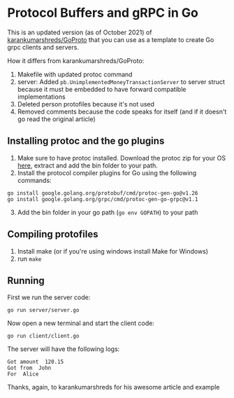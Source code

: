 # Protocol Buffers and gRPC in Go

This is an updated version (as of October 2021) of [karankumarshreds/GoProto](https://github.com/karankumarshreds/GoProto)
that you can use as a template to create Go grpc clients and servers.


How it differs from karankumarshreds/GoProto:
1. Makefile with updated protoc command
2. server: Added `pb.UnimplementedMoneyTransactionServer` to server struct because it must be embedded to have forward compatible implementations
3. Deleted person protofiles because it's not used
4. Removed comments because the code speaks for itself (and if it doesn't go read the original article)


## Installing protoc and the go plugins
1. Make sure to have protoc installed. Download the protoc zip for your OS [here](https://github.com/protocolbuffers/protobuf/releases), extract and add the bin folder to your path.
2. Install the protocol compiler plugins for Go using the following commands:
```
go install google.golang.org/protobuf/cmd/protoc-gen-go@v1.26
go install google.golang.org/grpc/cmd/protoc-gen-go-grpc@v1.1
```
3. Add the bin folder in your go path (`go env GOPATH`) to your path


## Compiling protofiles
1. Install make (or if you're using windows install Make for Windows)
2. run `make`


## Running
First we run the server code:
```
go run server/server.go
```

Now open a new terminal and start the client code:
```
go run client/client.go
```

The server will have the following logs:
```
Got amount  120.15
Got from  John
For  Alice
```

Thanks, again, to karankumarshreds for his awesome article and example